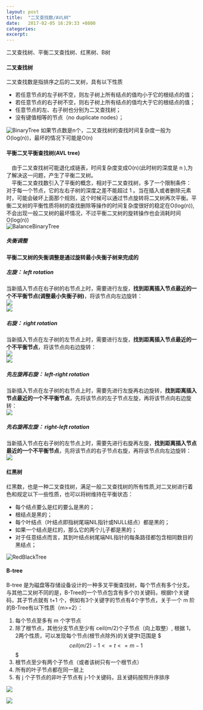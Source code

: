```yaml
---
layout: post
title:  "二叉查找数/AVL树"
date:   2017-02-05 16:29:33 +0800
categories:
excerpt:
---
```


二叉查找树、平衡二叉查找树、红黑树、B树

#### 二叉查找树
二叉查找数是指排序之后的二叉树，具有以下性质

* 若任意节点的左子树不空，则左子树上所有结点的值均小于它的根结点的值；  
* 若任意节点的右子树不空，则右子树上所有结点的值均大于它的根结点的值；  
* 任意节点的左、右子树也分别为二叉查找树；  
* 没有键值相等的节点（no duplicate nodes）；    

![BinaryTree](/home/cjw/image/binarytree/binarytreesearch.png)
如果节点数是n个，二叉查找树的查找时间复杂度一般为 O(log(n))，最坏的情况下可能是O(n)  

#### 平衡二叉平衡查找树(AVL tree)
&emsp;由于二叉查找树可能退化成链表，时间复杂度变成O(n)(此时树的深度是 n ),为了解决这一问题，产生了平衡二叉树。  
&emsp;平衡二叉查找数引入了平衡的概念，相对于二叉查找树，多了一个限制条件： 对于每一个节点，它的左右子树的深度之差不能超过 1 。当在插入或者删除元素时，可能会破坏上面那个规则，这个时候可以通过节点旋转将二叉树再次平衡。平衡二叉树的平衡性质将树的查找删除等操作的时间复杂度很好的稳定在O(log(n)),不会出现一般二叉树的最坏情况，不过平衡二叉树的旋转操作也会消耗时间O(log(n))  
![BalanceBinaryTree](/home/cjw/image/binarytree/balanceTree.jpg)

##### 失衡调整
**平衡二叉树的失衡调整是通过旋转最小失衡子树来完成的**

##### 左旋： left rotation
当新插入节点在右子树的右节点上时，需要进行左旋，**找到距离插入节点最近的一个不平衡节点(调整最小失衡子树)**，将该节点向左边旋转：  
![](/home/cjw/image/binarytree/leftRotation.jpg)  
![](/home/cjw/image/binarytree/leftRotationEg.jpg)

##### 右旋： right rotation
当新插入节点在左子树的左节点上时，需要进行左旋，**找到距离插入节点最近的一个不平衡节点**，将该节点向右边旋转：  
![](/home/cjw/image/binarytree/rightRotation.jpg)  
![](/home/cjw/image/binarytree/rightRotationEg.jpg)  

##### 先左旋再右旋： left-right rotation
当新插入节点在左子树的右节点上时，需要先进行左旋再右边旋转，**找到距离插入节点最近的一个不平衡节点**，先将该节点的左子节点左旋，再将该节点向右边旋转：   
![](/home/cjw/image/binarytree/left_right.jpg)  

##### 先右旋再左旋： right-left rotation
当新插入节点在右子树的左节点上时，需要先进行右旋再左旋，**找到距离插入节点最近的一个不平衡节点**，先将该节点的右子节点右旋，再将该节点向左边旋转：  
![](/home/cjw/image/binarytree/right_left.jpg)  


#### 红黑树
红黑数，也是一种二叉查找树，满足一般二叉查找树的所有性质,对二叉树进行着色和规定以下一些性质，也可以将树维持在平衡状态：

* 每个结点要么是红的要么是黑的；  
* 根结点是黑的；  
* 每个叶结点（叶结点即指树尾端NIL指针或NULL结点）都是黑的；  
* 如果一个结点是红的，那么它的两个儿子都是黑的；  
* 对于任意结点而言，其到叶结点树尾端NIL指针的每条路径都包含相同数目的黑结点；  

![RedBlackTree](/home/cjw/image/binarytree/redblacktree.png)  

#### B-tree

B-tree 是为磁盘等存储设备设计的一种多叉平衡查找树，每个节点有多个分支。  
与其他二叉树不同的是，B-Tree的一个节点包含有多个(t)关键码，根据t个关键码，其子节点就有 t+1 个，例如有3个关键字的节点有4个字节点，关于一个 m 阶的B-Tree有以下性质（m>=2）：

1. 每个节点至多有 m 个字节点  
2. 除了根节点，其他分支节点至少有 ceil(m/2)个子节点（向上取整）, 根据 1，2两个性质，可以发现每个节点(根节点除外)的关键字t范围是 $$$ceil(m/2)-1<=t<=m-1$$$  
3. 根节点至少有两个子节点（或者该树只有一个根节点）  
4. 所有的叶子节点都在同一层上  
5. 有 j 个子节点的非叶子节点有 j-1个关键码，且关键码按照升序排序  

![](/home/cjw/image/binarytree/B-tree.jpg)  

![](/home/cjw/image/binarytree/B-TreeEg.jpg)



























